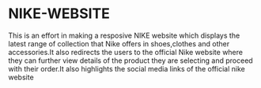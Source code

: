 # NIKE-WEBSITE
This is an effort in making a resposive NIKE website which displays the latest range of collection that Nike offers in shoes,clothes and other accessories.It also redirects the users to the official Nike website where they can further view details of the product they are selecting and proceed with their order.It also highlights the social media links of the official nike website
